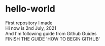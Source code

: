 # hello-world
First repository I made</br>
Hi now is 2nd July, 2021</br>
And I'm following guide from Github Guides
</br>
FINISH THE GUIDE 'HOW TO BEGIN GITHUB'
